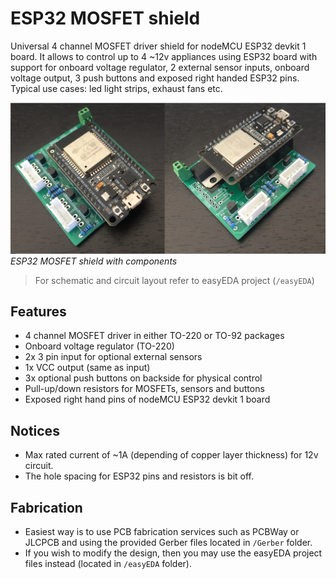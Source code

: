 # ESP32 MOSFET shield
Universal 4 channel MOSFET driver shield for nodeMCU ESP32 devkit 1 board. It allows to control up to 4 \~12v appliances using ESP32 board with support for onboard voltage regulator, 2 external sensor inputs, onboard voltage output, 3 push buttons and exposed right handed ESP32 pins. Typical use cases: led light strips, exhaust fans etc.

![image of ESP32 MOSFET shield with components](assets/img-01.jpg)
*ESP32 MOSFET shield with components*

> For schematic and circuit layout refer to easyEDA project (`/easyEDA`) 

## Features
- 4 channel MOSFET driver in either TO-220 or TO-92 packages
- Onboard voltage regulator (TO-220)
- 2x 3 pin input for optional external sensors
- 1x VCC output (same as input)
- 3x optional push buttons on backside for physical control 
- Pull-up/down resistors for MOSFETs, sensors and buttons
- Exposed right hand pins of nodeMCU ESP32 devkit 1 board

## Notices
- Max rated current of \~1A (depending of copper layer thickness) for 12v circuit.
- The hole spacing for ESP32 pins and resistors is bit off.

## Fabrication
- Easiest way is to use PCB fabrication services such as PCBWay or JLCPCB and using the provided Gerber files located in `/Gerber` folder.
- If you wish to modify the design, then you may use the easyEDA project files instead (located in `/easyEDA` folder).